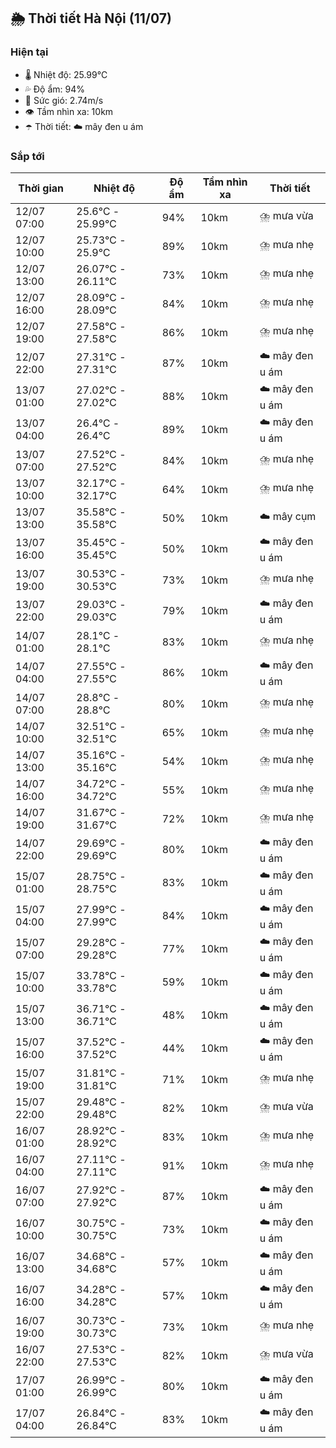 ## 🌦️ Thời tiết Hà Nội (11/07)

### Hiện tại

- 🌡️ Nhiệt độ: 25.99℃
- 💦 Độ ẩm: 94%
- 💨 Sức gió: 2.74m/s
- 👁️ Tầm nhìn xa: 10km
- ☂️ Thời tiết: ☁️ mây đen u ám

### Sắp tới

| Thời gian | Nhiệt độ | Độ ẩm | Tầm nhìn xa | Thời tiết |
| --- | --- | --- | --- | --- |
| 12/07 07:00 | 25.6℃ - 25.99℃ | 94% | 10km | ⛈️ mưa vừa |
| 12/07 10:00 | 25.73℃ - 25.9℃ | 89% | 10km | ⛈️ mưa nhẹ |
| 12/07 13:00 | 26.07℃ - 26.11℃ | 73% | 10km | ⛈️ mưa nhẹ |
| 12/07 16:00 | 28.09℃ - 28.09℃ | 84% | 10km | ⛈️ mưa nhẹ |
| 12/07 19:00 | 27.58℃ - 27.58℃ | 86% | 10km | ⛈️ mưa nhẹ |
| 12/07 22:00 | 27.31℃ - 27.31℃ | 87% | 10km | ☁️ mây đen u ám |
| 13/07 01:00 | 27.02℃ - 27.02℃ | 88% | 10km | ☁️ mây đen u ám |
| 13/07 04:00 | 26.4℃ - 26.4℃ | 89% | 10km | ☁️ mây đen u ám |
| 13/07 07:00 | 27.52℃ - 27.52℃ | 84% | 10km | ⛈️ mưa nhẹ |
| 13/07 10:00 | 32.17℃ - 32.17℃ | 64% | 10km | ⛈️ mưa nhẹ |
| 13/07 13:00 | 35.58℃ - 35.58℃ | 50% | 10km | ☁️ mây cụm |
| 13/07 16:00 | 35.45℃ - 35.45℃ | 50% | 10km | ☁️ mây đen u ám |
| 13/07 19:00 | 30.53℃ - 30.53℃ | 73% | 10km | ⛈️ mưa nhẹ |
| 13/07 22:00 | 29.03℃ - 29.03℃ | 79% | 10km | ☁️ mây đen u ám |
| 14/07 01:00 | 28.1℃ - 28.1℃ | 83% | 10km | ⛈️ mưa nhẹ |
| 14/07 04:00 | 27.55℃ - 27.55℃ | 86% | 10km | ☁️ mây đen u ám |
| 14/07 07:00 | 28.8℃ - 28.8℃ | 80% | 10km | ⛈️ mưa nhẹ |
| 14/07 10:00 | 32.51℃ - 32.51℃ | 65% | 10km | ⛈️ mưa nhẹ |
| 14/07 13:00 | 35.16℃ - 35.16℃ | 54% | 10km | ⛈️ mưa nhẹ |
| 14/07 16:00 | 34.72℃ - 34.72℃ | 55% | 10km | ⛈️ mưa nhẹ |
| 14/07 19:00 | 31.67℃ - 31.67℃ | 72% | 10km | ⛈️ mưa nhẹ |
| 14/07 22:00 | 29.69℃ - 29.69℃ | 80% | 10km | ☁️ mây đen u ám |
| 15/07 01:00 | 28.75℃ - 28.75℃ | 83% | 10km | ☁️ mây đen u ám |
| 15/07 04:00 | 27.99℃ - 27.99℃ | 84% | 10km | ☁️ mây đen u ám |
| 15/07 07:00 | 29.28℃ - 29.28℃ | 77% | 10km | ☁️ mây đen u ám |
| 15/07 10:00 | 33.78℃ - 33.78℃ | 59% | 10km | ☁️ mây đen u ám |
| 15/07 13:00 | 36.71℃ - 36.71℃ | 48% | 10km | ☁️ mây đen u ám |
| 15/07 16:00 | 37.52℃ - 37.52℃ | 44% | 10km | ☁️ mây đen u ám |
| 15/07 19:00 | 31.81℃ - 31.81℃ | 71% | 10km | ⛈️ mưa nhẹ |
| 15/07 22:00 | 29.48℃ - 29.48℃ | 82% | 10km | ⛈️ mưa vừa |
| 16/07 01:00 | 28.92℃ - 28.92℃ | 83% | 10km | ⛈️ mưa nhẹ |
| 16/07 04:00 | 27.11℃ - 27.11℃ | 91% | 10km | ⛈️ mưa nhẹ |
| 16/07 07:00 | 27.92℃ - 27.92℃ | 87% | 10km | ☁️ mây đen u ám |
| 16/07 10:00 | 30.75℃ - 30.75℃ | 73% | 10km | ☁️ mây đen u ám |
| 16/07 13:00 | 34.68℃ - 34.68℃ | 57% | 10km | ☁️ mây đen u ám |
| 16/07 16:00 | 34.28℃ - 34.28℃ | 57% | 10km | ☁️ mây đen u ám |
| 16/07 19:00 | 30.73℃ - 30.73℃ | 73% | 10km | ⛈️ mưa nhẹ |
| 16/07 22:00 | 27.53℃ - 27.53℃ | 82% | 10km | ⛈️ mưa vừa |
| 17/07 01:00 | 26.99℃ - 26.99℃ | 80% | 10km | ☁️ mây đen u ám |
| 17/07 04:00 | 26.84℃ - 26.84℃ | 83% | 10km | ☁️ mây đen u ám |
